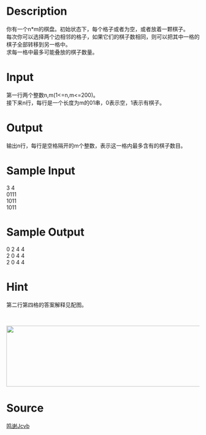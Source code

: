 
# Description

<div class="content"><p>你有一个n*m的棋盘。初始状态下，每个格子或者为空，或者放着一颗棋子。<br/>
每次你可以选择两个边相邻的格子，如果它们的棋子数相同，则可以把其中一格的棋子全部转移到另一格中。<br/>
求每一格中最多可能叠放的棋子数量。</p></div>

# Input

<div class="content"><p>第一行两个整数n,m(1&lt;=n,m&lt;=200)。<br/>
接下来n行，每行是一个长度为m的01串，0表示空，1表示有棋子。</p></div>

# Output

<div class="content"><p>输出n行，每行是空格隔开的m个整数，表示这一格内最多含有的棋子数目。</p></div>

# Sample Input

<div class="content"><span class="sampledata">3 4<br/>
0111<br/>
1011<br/>
1011</span></div>

# Sample Output

<div class="content"><span class="sampledata">0 2 4 4<br/>
2 0 4 4<br/>
2 0 4 4<br/>
</span></div>

# Hint

<div class="content"><p></p><p>第二行第四格的答案解释见配图。</p><br/>
<p><img alt="" style="width: 609px; height: 159px" src="/source/bzoj/3723/img/aHR0cHM6Ly9seWRzeS5jb20vSnVkZ2VPbmxpbmUvdXBsb2FkLzIwMTQwOS9ncmFyeXMtY3JvcC5naWY=.gif"/></p><p></p></div>

# Source

<div class="content"><p><a href="problemset.php?search=鸣谢Jcvb">鸣谢Jcvb</a></p></div>

